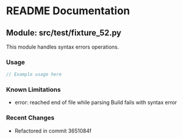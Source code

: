 # README Documentation

## Module: src/test/fixture_52.py

This module handles syntax errors operations.

### Usage

```java
// Example usage here
```

### Known Limitations

- error: reached end of file while parsing Build fails with syntax error

### Recent Changes

- Refactored in commit 3651084f
